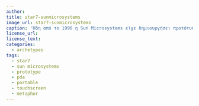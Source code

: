 ```yaml
---
author: 
title: star7-sunmicrosystems
image_url: star7-sunmicrosystems
caption: 'Ήδη από το 1990 η Sun Microsystems είχε δημιουργήσει προτότυπα και πειραματικές διεπαφές,ενώ αξίζει να σημειωθεί ότι η γλώσσα που χρησιμοποιούσε τότε για την ανάπτυξη λογισμικού ήταν η Oak,η οποία και αποτέλεσαι πρόδρομος για την δημιουργία της Java.'
license_url: 
license_text:  
categories:
  - archetypes
tags:
  - star7 
  - sun microsystems
  - prototype
  - pda
  - portable
  - touchscreen
  - metaphor
---
```

